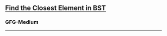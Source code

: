 <h2><a href="https://practice.geeksforgeeks.org/problems/find-the-closest-element-in-bst/1">Find the Closest Element in BST
</a></h2><h3>GFG-Medium</h3><hr>
